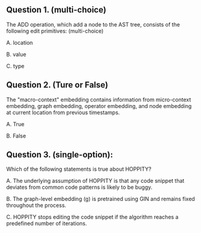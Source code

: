 ## Question 1. (multi-choice)
The ADD operation, which add a node to the AST tree, consists of the following edit primitives: (multi-choice)

A. location

B. value

C. type

## Question 2. (Ture or False)
The "macro-context" embedding contains information from micro-context embedding, graph embedding, operator embedding, and node embedding at current location from previous timestamps.

A. True

B. False

## Question 3. (single-option):
Which of the following statements is true about HOPPITY?

A. The underlying assumption of HOPPITY is that any code snippet that deviates from common code patterns is likely to be buggy.

B. The graph-level embedding (g) is pretrained using GIN and remains fixed throughout the process.

C. HOPPITY stops editing the code snippet if the algorithm reaches a predefined number of iterations.